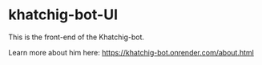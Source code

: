 # khatchig-bot-UI
This is the front-end of the Khatchig-bot. 

Learn more about him here:
https://khatchig-bot.onrender.com/about.html